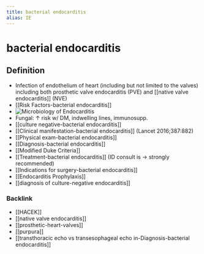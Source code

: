 ```yaml
---
title: bacterial endocarditis
alias: IE
---
```


# bacterial endocarditis

## Definition

- Infection of endothelium of heart (including but not limited to the valves) including both prosthetic valve endocarditis (PVE) and [[native valve endocarditis]] (NVE)
- [[Risk Factors-bacterial endocarditis]]
- ![Microbiology of Endocarditis](https://i.imgur.com/e6w0l88.png)
- Fungal: ↑ risk w/ DM, indwelling lines, immunosupp.
- [[culture negative-bacterial endocarditis]]
- [[Clinical manifestation-bacterial endocarditis]] (Lancet 2016;387:882)
- [[Physical exam-bacterial endocarditis]]
- [[Diagnosis-bacterial endocarditis]]
- [[Modified Duke Criteria]]
- [[Treatment-bacterial endocarditis]] (ID consult is → strongly recommended)
- [[Indications for surgery-bacterial endocarditis]]
- [[Endocarditis Prophylaxis]]
- [[diagnosis of culture-negative endocarditis]]

### Backlink

- [[HACEK]]
- [[native valve endocarditis]]
- [[prosthetic-heart-valves]]
- [[purpura]]
- [[transthoracic echo vs transesophageal echo in-Diagnosis-bacterial endocarditis]]
